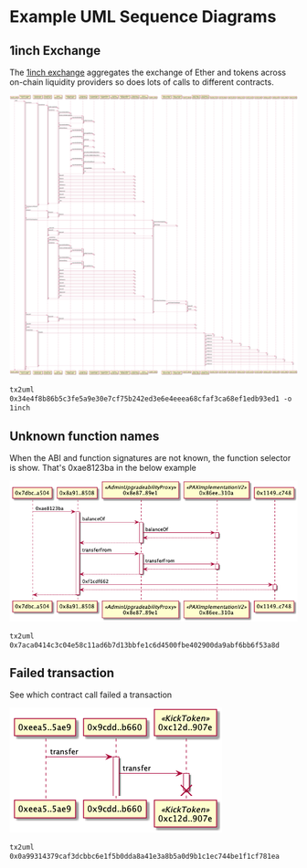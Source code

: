 # Example UML Sequence Diagrams

## 1inch Exchange

The [1inch exchange](https://1inch.exchange/) aggregates the exchange of Ether and tokens across on-chain liquidity providers so does lots of calls to different contracts.

![1inch](./1inch.png)

```
tx2uml 0x34e4f8b86b5c3fe5a9e30e7cf75b242ed3e6e4eeea68cfaf3ca68ef1edb93ed1 -o 1inch
```

## Unknown function names

When the ABI and function signatures are not known, the function selector is show. That's 0xae8123ba in the below example

![FuncSelectors](./funcSelectors.png)

```
tx2uml 0x7aca0414c3c04e58c11ad6b7d13bbfe1c6d4500fbe402900da9abf6bb6f53a8d
```

## Failed transaction

See which contract call failed a transaction

![failed](./failedTx.png)

```
tx2uml 0x0a99314379caf3dcbbc6e1f5b0dda8a41e3a8b5a0d9b1c1ec744be1f1cf781ea
```

